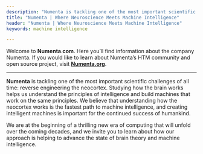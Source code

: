 ```yaml
---
description: "Numenta is tackling one of the most important scientific challenges of all time: reverse engineering the neocortex. We're at the beginning of an era of computing that will unfold over the coming decades, and we invite you to learn about how we are helping to advance the state of brain theory and machine intelligence."
title: "Numenta | Where Neuroscience Meets Machine Intelligence"
header: "Numenta | Where Neuroscience Meets Machine Intelligence"
keywords: machine intelligence

---
```


Welcome to **Numenta**.**com**. Here you’ll find information about the company Numenta.
If you would like to learn about Numenta’s HTM community and open source
project, visit [**Numenta.org**](https://numenta.org).

___

**Numenta** is tackling one of the most important scientific challenges of all
time: reverse engineering the neocortex. Studying how the brain works helps us
understand the principles of intelligence and build machines that work on the
same principles. We believe that understanding how the neocortex works is the
fastest path to machine intelligence, and creating intelligent machines is
important for the continued success of humankind.

We are at the beginning of a thrilling new era of computing that will unfold
over the coming decades, and we invite you to learn about how our approach is
helping to advance the state of brain theory and machine intelligence.
